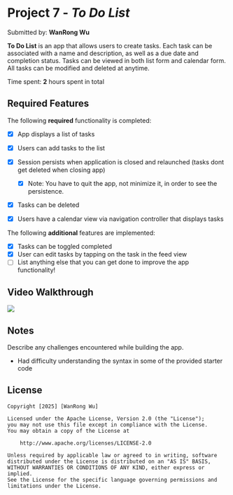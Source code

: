 # Project 7 - *To Do List*

Submitted by: **WanRong Wu**

**To Do List** is an app that allows users to create tasks. Each task 
can be associated with a name and description, as well as a due date and completion status.
Tasks can be viewed in both list form and calendar form. All tasks can be modified and deleted at anytime. 

Time spent: **2** hours spent in total

## Required Features

The following **required** functionality is completed:

- [x] App displays a list of tasks
- [x] Users can add tasks to the list
- [x] Session persists when application is closed and relaunched (tasks dont get deleted when closing app) 
  - [x] Note: You have to quit the app, not minimize it, in order to see the persistence.
- [x] Tasks can be deleted
- [x] Users have a calendar view via navigation controller that displays tasks    


The following **additional** features are implemented:

- [x] Tasks can be toggled completed
- [x] User can edit tasks by tapping on the task in the feed view
- [ ] List anything else that you can get done to improve the app functionality!

## Video Walkthrough

<div>
    <a href="https://www.loom.com/share/8bbf14383b2745b89983f21aca2bcde7">
    </a>
    <a href="https://www.loom.com/share/8bbf14383b2745b89983f21aca2bcde7">
      <img style="max-width:300px;" src="https://cdn.loom.com/sessions/thumbnails/8bbf14383b2745b89983f21aca2bcde7-b4412a9dbeb42efe-full-play.gif">
    </a>
  </div>

## Notes

Describe any challenges encountered while building the app. 
- Had difficulty understanding the syntax in some of the provided starter code

## License

    Copyright [2025] [WanRong Wu]

    Licensed under the Apache License, Version 2.0 (the "License");
    you may not use this file except in compliance with the License.
    You may obtain a copy of the License at

        http://www.apache.org/licenses/LICENSE-2.0

    Unless required by applicable law or agreed to in writing, software
    distributed under the License is distributed on an "AS IS" BASIS,
    WITHOUT WARRANTIES OR CONDITIONS OF ANY KIND, either express or implied.
    See the License for the specific language governing permissions and
    limitations under the License.
